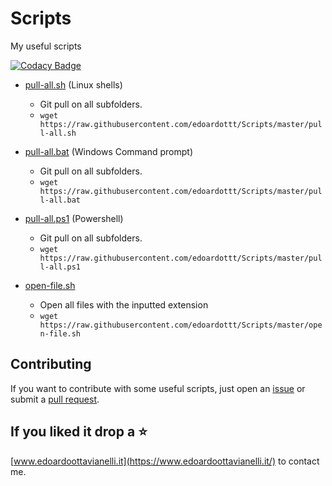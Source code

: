 # Scripts
My useful scripts

[![Codacy Badge](https://api.codacy.com/project/badge/Grade/bb84802a2e674c20b5412e1d5f67a603)](https://www.codacy.com/manual/edoardottt/Scripts?utm_source=github.com&amp;utm_medium=referral&amp;utm_content=edoardottt/Scripts&amp;utm_campaign=Badge_Grade)

- [pull-all.sh](https://github.com/edoardottt/Scripts/blob/master/pull-all.sh) (Linux shells)
    
    - Git pull on all subfolders.
    - `wget https://raw.githubusercontent.com/edoardottt/Scripts/master/pull-all.sh`

- [pull-all.bat](https://github.com/edoardottt/Scripts/blob/master/pull-all.bat) (Windows Command prompt)
    
    - Git pull on all subfolders.
    - `wget https://raw.githubusercontent.com/edoardottt/Scripts/master/pull-all.bat`

- [pull-all.ps1](https://github.com/edoardottt/Scripts/blob/master/pull-all.ps1) (Powershell)
    
    - Git pull on all subfolders.
    - `wget https://raw.githubusercontent.com/edoardottt/Scripts/master/pull-all.ps1`

- [open-file.sh](https://github.com/edoardottt/Scripts/master/open-file.sh)

    - Open all files with the inputted extension
    - `wget https://raw.githubusercontent.com/edoardottt/Scripts/master/open-file.sh`

Contributing
------

If you want to contribute with some useful scripts, just open an [issue](https://github.com/edoardottt/Scripts/issues) or submit a [pull request](https://github.com/edoardottt/Scripts/pulls).

If you liked it drop a :star:
------

[www.edoardoottavianelli.it](https://www.edoardoottavianelli.it/) to contact me.
